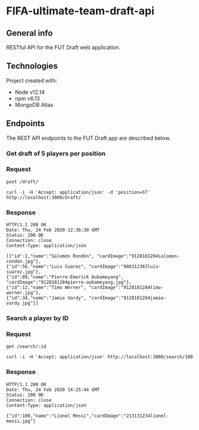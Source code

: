 # FIFA-ultimate-team-draft-api

## General info
RESTful API for the FUT Draft web application.
	
## Technologies
Project created with:
* Node v12.14
* npm v6.13
* MongoDB Atlas
	
## Endpoints

The REST API endpoints to the FUT Draft app are described below.

### Get draft of 5 players per position 

### Request 

`post /draft/`

    curl -i -H 'Accept: application/json' -d 'position=ST' http://localhost:3000/draft/

### Response

    HTTP/1.1 200 OK
    Date: Thu, 24 Feb 2020 12:36:30 GMT
    Status: 200 OK
    Connection: close
    Content-Type: application/json

    [{"id":1,"name":"Salomón Rondón", "cardImage":"9128181284salomon-rondon.jpg"},
    {"id":56,"name":"Luis Suarez", "cardImage":"988312383luis-suarez.jpg"},
    {"id":89,"name":"Pierre-Emerick Aubameyang", "cardImage":"9128181284pierre-aubameyang.jpg"},
    {"id":12,"name":"Timo Werner", "cardImage":"9128181284timo-werner.jpg"},
    {"id":34,"name":"Jamie Vardy", "cardImage":"9128181284jamie-vardy.jpg"}]

### Search a player by ID

### Request 

`get /search/:id`

    curl -i -H 'Accept: application/json' http://localhost:3000/search/100

### Response

    HTTP/1.1 200 OK
    Date: Thu, 24 Feb 2020 14:25:44 GMT
    Status: 200 OK
    Connection: close
    Content-Type: application/json

    {"id":100,"name":"Lionel Messi","cardImage":"213131234lionel-messi.jpg"}

